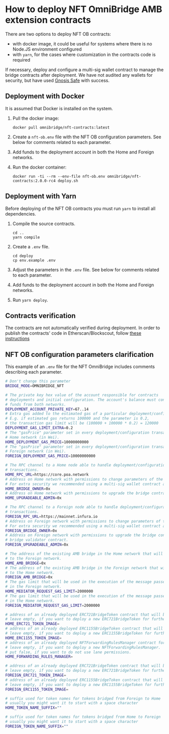 How to deploy NFT OmniBridge AMB extension contracts
====

There are two options to deploy NFT OB contracts: 
  * with docker image, it could be useful for systems where there is no Node.JS environment configured
  * with `yarn`, for the cases where customization in the contracts code is required

If necessary, deploy and configure a multi-sig wallet contract to manage the bridge contracts after deployment. We have not audited any wallets for security, but have used [Gnosis Safe](https://gnosis-safe.io/) with success.

## Deployment with Docker

It is assumed that Docker is installed on the system.

1. Pull the docker image:

   ```
   docker pull omnibridge/nft-contracts:latest
   ```

2. Create a `nft-ob.env` file with the NFT OB configuration parameters. See below for comments related to each parameter.

3. Add funds to the deployment account in both the Home and Foreign networks.

4. Run the docker container:
   ```
   docker run -ti --rm --env-file nft-ob.env omnibridge/nft-contracts:2.0.0-rc4 deploy.sh
   ```

## Deployment with Yarn

Before deploying of the NFT OB contracts you must run `yarn` to install all dependencies.

1. Compile the source contracts.
   ```
   cd ..
   yarn compile
   ```

2. Create a `.env` file.
   ```
   cd deploy
   cp env.example .env
   ```

3. Adjust the parameters in the `.env` file. See below for comments related to each parameter.

4. Add funds to the deployment account in both the Home and Foreign networks.

5. Run `yarn deploy`.

## Contracts verification

The contracts are not automatically verified during deployment. In order to publish the contracts' code in Etherscan/Blockscout, follow [these instructions](VERIFICATION.md)

## NFT OB configuration parameters clarification

This example of an `.env` file for the NFT OmniBridge includes comments describing each parameter.

```bash
# Don't change this parameter
BRIDGE_MODE=OMNIBRIDGE_NFT

# The private key hex value of the account responsible for contracts
# deployments and initial configuration. The account's balance must contain
# funds from both networks.
DEPLOYMENT_ACCOUNT_PRIVATE_KEY=67..14
# Extra gas added to the estimated gas of a particular deployment/configuration transaction
# E.g. if estimated gas returns 100000 and the parameter is 0.2,
# the transaction gas limit will be (100000 + 100000 * 0.2) = 120000
DEPLOYMENT_GAS_LIMIT_EXTRA=0.2
# The "gasPrice" parameter set in every deployment/configuration transaction on
# Home network (in Wei).
HOME_DEPLOYMENT_GAS_PRICE=10000000000
# The "gasPrice" parameter set in every deployment/configuration transaction on
# Foreign network (in Wei).
FOREIGN_DEPLOYMENT_GAS_PRICE=10000000000

# The RPC channel to a Home node able to handle deployment/configuration
# transactions.
HOME_RPC_URL=https://core.poa.network
# Address on Home network with permissions to change parameters of the bridge contract.
# For extra security we recommended using a multi-sig wallet contract address here.
HOME_BRIDGE_OWNER=0x
# Address on Home network with permissions to upgrade the bridge contract
HOME_UPGRADEABLE_ADMIN=0x

# The RPC channel to a Foreign node able to handle deployment/configuration
# transactions.
FOREIGN_RPC_URL=https://mainnet.infura.io
# Address on Foreign network with permissions to change parameters of the bridge contract.
# For extra security we recommended using a multi-sig wallet contract address here.
FOREIGN_BRIDGE_OWNER=0x
# Address on Foreign network with permissions to upgrade the bridge contract and the
# bridge validator contract.
FOREIGN_UPGRADEABLE_ADMIN=0x

# The address of the existing AMB bridge in the Home network that will be used to pass messages
# to the Foreign network.
HOME_AMB_BRIDGE=0x
# The address of the existing AMB bridge in the Foreign network that will be used to pass messages
# to the Home network.
FOREIGN_AMB_BRIDGE=0x
# The gas limit that will be used in the execution of the message passed to the mediator contract
# in the Foreign network.
HOME_MEDIATOR_REQUEST_GAS_LIMIT=2000000
# The gas limit that will be used in the execution of the message passed to the mediator contract
# in the Home network.
FOREIGN_MEDIATOR_REQUEST_GAS_LIMIT=2000000

# address of an already deployed ERC721BridgeToken contract that will be used as an implementation for all bridged tokens on the Home side
# leave empty, if you want to deploy a new ERC721BridgeToken for further usage
HOME_ERC721_TOKEN_IMAGE=
# address of an already deployed ERC1155BridgeToken contract that will be used as an implementation for all bridged tokens on the Home side
# leave empty, if you want to deploy a new ERC1155BridgeToken for further usage
HOME_ERC1155_TOKEN_IMAGE=
# address of an already deployed NFTForwardingRulesManager contract for managing AMB lane permissions.
# leave empty, if you want to deploy a new NFTForwardingRulesManager.
# put false, if you want to do not use lane permissions.
HOME_FORWARDING_RULES_MANAGER=

# address of an already deployed ERC721BridgeToken contract that will be used as an implementation for all bridged tokens on the Foreign side
# leave empty, if you want to deploy a new ERC721BridgeToken for further usage
FOREIGN_ERC721_TOKEN_IMAGE=
# address of an already deployed ERC1155BridgeToken contract that will be used as an implementation for all bridged tokens on the Foreign side
# leave empty, if you want to deploy a new ERC1155BridgeToken for further usage
FOREIGN_ERC1155_TOKEN_IMAGE=

# suffix used for token names for tokens bridged from Foreign to Home
# usually you might want it to start with a space character
HOME_TOKEN_NAME_SUFFIX=""

# suffix used for token names for tokens bridged from Home to Foreign
# usually you might want it to start with a space character
FOREIGN_TOKEN_NAME_SUFFIX=""
```
